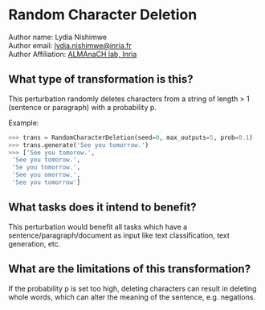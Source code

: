 # Random Character Deletion

Author name: Lydia Nishimwe \
Author email: lydia.nishimwe@inria.fr \
Author Affiliation: [ALMAnaCH lab, Inria](https://files.inria.fr/almanach/index-en.html)

## What type of transformation is this?

This perturbation randomly deletes characters from a string of length > 1 (sentence or paragraph) with a probability p.

Example:
```python
>>> trans = RandomCharacterDeletion(seed=0, max_outputs=5, prob=0.1)
>>> trans.generate('See you tomorrow.')
>>> ['See you tomorow.',
 'See you tomorow.',
 'Se you tomorrow.',
 'See you omorrow.',
 'See you tomorrow']
```

## What tasks does it intend to benefit?

This perturbation would benefit all tasks which have a sentence/paragraph/document as input like text classification,
text generation, etc. 

## What are the limitations of this transformation?

If the probability p is set too high, deleting characters can result in deleting whole words, which can alter the meaning of the sentence, e.g. negations.
